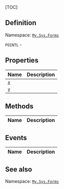 [TOC]
## Definition
Namespace: [`My.Sys.Forms`](My.Sys.Forms.md)

`POINTL` - 

## Properties
|Name|Description|
| :------------ | :------------ |
|[`x`]("POINTL.x.md")||
|[`y`]("POINTL.y.md")||

## Methods
|Name|Description|
| :------------ | :------------ |
## Events
|Name|Description|
| :------------ | :------------ |
## See also
Namespace: [`My.Sys.Forms`](My.Sys.Forms.md)
